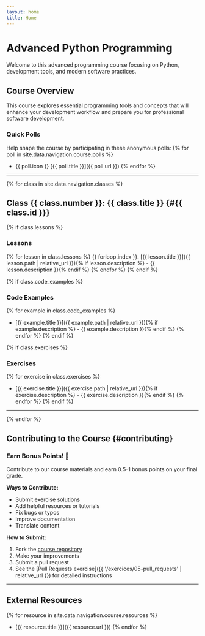 ```yaml
---
layout: home
title: Home
---
```


# Advanced Python Programming

Welcome to this advanced programming course focusing on Python, development tools, and modern software practices.

## Course Overview

This course explores essential programming tools and concepts that will enhance your development workflow and prepare you for professional software development.

### Quick Polls
Help shape the course by participating in these anonymous polls:
{% for poll in site.data.navigation.course.polls %}
- {{ poll.icon }} [{{ poll.title }}]({{ poll.url }})
{% endfor %}

---

{% for class in site.data.navigation.classes %}
## Class {{ class.number }}: {{ class.title }} {#{{ class.id }}}

{% if class.lessons %}
### Lessons
{% for lesson in class.lessons %}
{{ forloop.index }}. [{{ lesson.title }}]({{ lesson.path | relative_url }}){% if lesson.description %} - {{ lesson.description }}{% endif %}
{% endfor %}
{% endif %}

{% if class.code_examples %}
### Code Examples
{% for example in class.code_examples %}
- [{{ example.title }}]({{ example.path | relative_url }}){% if example.description %} - {{ example.description }}{% endif %}
{% endfor %}
{% endif %}

{% if class.exercises %}
### Exercises
{% for exercise in class.exercises %}
- [{{ exercise.title }}]({{ exercise.path | relative_url }}){% if exercise.description %} - {{ exercise.description }}{% endif %}
{% endfor %}
{% endif %}

---

{% endfor %}

## Contributing to the Course {#contributing}

### Earn Bonus Points! 🌟
Contribute to our course materials and earn 0.5-1 bonus points on your final grade.

**Ways to Contribute:**
- Submit exercise solutions
- Add helpful resources or tutorials
- Fix bugs or typos
- Improve documentation
- Translate content

**How to Submit:**
1. Fork the [course repository](https://github.com/KnuxV/advanced_programming_python)
2. Make your improvements
3. Submit a pull request
4. See the [Pull Requests exercise]({{ '/exercices/05-pull_requests' | relative_url }}) for detailed instructions

---

## External Resources

{% for resource in site.data.navigation.course.resources %}
- [{{ resource.title }}]({{ resource.url }})
{% endfor %}
